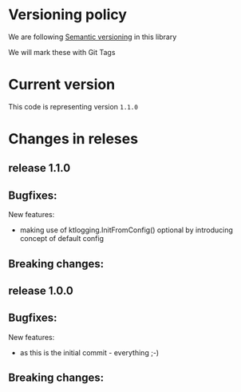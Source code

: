 # Versioning policy

We are following [Semantic versioning](https://semver.org/) in this library

We will mark these with Git Tags

# Current version

This code is representing version `1.1.0`

# Changes in releses

## release 1.1.0

Bugfixes:
-

New features:
 * making use of ktlogging.InitFromConfig() optional by introducing concept of default config

Breaking changes:
-


## release 1.0.0

Bugfixes:
-

New features:
 * as this is the initial commit - everything ;-)

Breaking changes:
-
